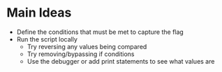 
# Main Ideas

- Define the conditions that must be met to capture the flag
- Run the script locally
  - Try reversing any values being compared
  - Try removing/bypassing if conditions
  - Use the debugger or add print statements to see what values are